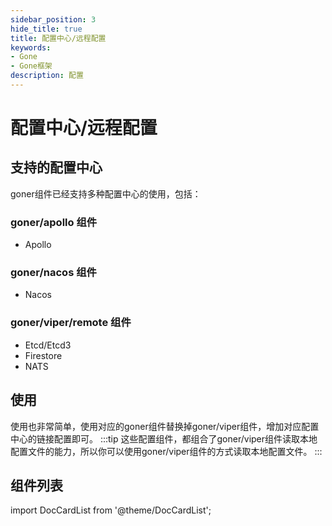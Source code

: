 ```yaml
---
sidebar_position: 3
hide_title: true
title: 配置中心/远程配置
keywords:
- Gone
- Gone框架
description: 配置
---
```


# 配置中心/远程配置

## 支持的配置中心
goner组件已经支持多种配置中心的使用，包括：
### goner/apollo 组件
  - Apollo
### goner/nacos 组件
  - Nacos
### goner/viper/remote 组件
  - Etcd/Etcd3
  - Firestore
  - NATS

## 使用
使用也非常简单，使用对应的goner组件替换掉goner/viper组件，增加对应配置中心的链接配置即可。
:::tip
这些配置组件，都组合了goner/viper组件读取本地配置文件的能力，所以你可以使用goner/viper组件的方式读取本地配置文件。
:::

## 组件列表

import DocCardList from '@theme/DocCardList';

<DocCardList />